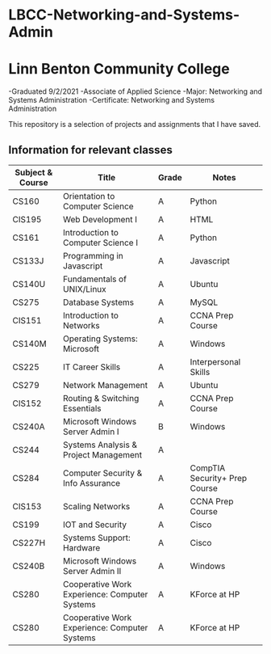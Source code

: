 # LBCC-Networking-and-Systems-Admin

# Linn Benton Community College
-Graduated 9/2/2021 
-Associate of Applied Science
-Major: Networking and Systems Administration
-Certificate: Networking and Systems Administration 

This repository is a selection of projects and assignments that I have saved.

## Information for relevant classes
| **Subject & Course** | **Title** | **Grade** | **Notes** |
| -------------------- | --------- | --------- | --------- |
| CS160 | Orientation to Computer Science | A | Python |
| CIS195 | Web Development I | A | HTML |
| CS161 | Introduction to Computer Science I | A | Python |
| CS133J | Programming in Javascript | A | Javascript |
| CS140U | Fundamentals of UNIX/Linux | A | Ubuntu |
| CS275 | Database Systems | A | MySQL |
| CIS151 | Introduction to Networks | A | CCNA Prep Course |
| CS140M | Operating Systems: Microsoft | A | Windows |
| CS225 | IT Career Skills | A | Interpersonal Skills |
| CS279 | Network Management | A | Ubuntu |
| CIS152 | Routing & Switching Essentials | A | CCNA Prep Course |
| CS240A | Microsoft Windows Server Admin I | B | Windows |
| CS244 | Systems Analysis & Project Management | A |  |
| CS284 | Computer Security & Info Assurance | A | CompTIA Security+ Prep Course |
| CIS153 | Scaling Networks | A | CCNA Prep Course |
| CS199 | IOT and Security | A | Cisco |
| CS227H | Systems Support: Hardware | A | Cisco |
| CS240B | Microsoft Windows Server Admin II | A | Windows |
| CS280 | Cooperative Work Experience: Computer Systems | A | KForce at HP |
| CS280 | Cooperative Work Experience: Computer Systems | A | KForce at HP |
